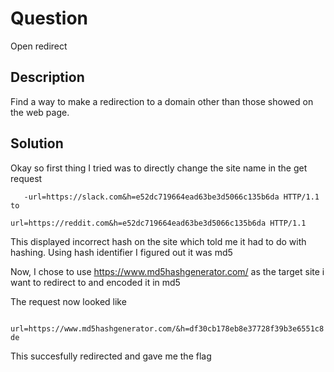 # Question
Open redirect

## Description
Find a way to make a redirection to a domain other than those showed on the web page.

## Solution
Okay so first thing I tried was to directly change the site name in the get request

`   
-url=https://slack.com&h=e52dc719664ead63be3d5066c135b6da HTTP/1.1 to `  

`url=https://reddit.com&h=e52dc719664ead63be3d5066c135b6da HTTP/1.1  `


This displayed incorrect hash on the site which told me it had to do with hashing.
Using hash identifier I figured out it was md5

Now, I chose to use https://www.md5hashgenerator.com/ as the target site i want to redirect to and encoded it in md5

The request now looked like   

`  
url=https://www.md5hashgenerator.com/&h=df30cb178eb8e37728f39b3e6551c8de  
`

This succesfully redirected and gave me the flag
